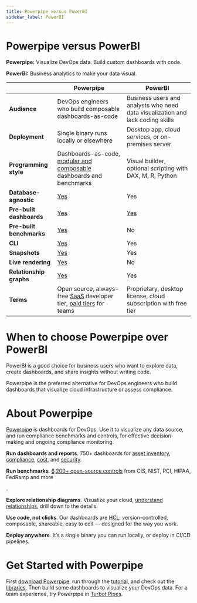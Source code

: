 ```yaml
---
title: Powerpipe versus PowerBI
sidebar_label: PowerBI
---
```


# Powerpipe versus PowerBI


**Powerpipe:** Visualize DevOps data. Build custom dashboards with code.


**PowerBI:** Business analytics to make your data visual.



 | | **Powerpipe** | **PowerBI** | 
| --- | --- | --- |
| **Audience** | DevOps engineers who build composable dashboards-as-code | Business users and analysts who need data visualization and lack coding skills |
| **Deployment** | Single binary runs locally or elsewhere | Desktop app, cloud services, or on-premises server |
| **Programming style** | Dashboards-as-code, <a href="https://steampipe.io/blog/remixing-dashboards" target="_blank">modular and composable</a> dashboards and benchmarks | Visual builder, optional scripting with DAX, M, R, Python |
| **Database-agnostic** | <a href="https://powerpipe.io/docs/run#selecting-a-database" target="_blank">Yes</a> | Yes |
| **Pre-built dashboards** | <a href="https://hub.powerpipe.io" target="_blank">Yes</a> | <a href="https://appsource.microsoft.com/en-US/marketplace/apps?product=power-platform" target="_blank">Yes</a> |
| **Pre-built benchmarks** | <a href="https://hub.powerpipe.io" target="_blank">Yes</a> | No |
| **CLI** | <a href="https://powerpipe.io/docs/reference/cli" target="_blank">Yes</a> | Yes |
| **Snapshots** | <a href="https://powerpipe.io/docs/run/snapshots/interactive-snapshots" target="_blank">Yes</a> | Yes |
| **Live rendering** | <a href="https://steampipe.io/blog/dashboards-as-code#dashboards-as-code" target="_blank">Yes</a> | No |
| **Relationship graphs** | <a href="https://powerpipe.io/docs/powerpipe-hcl/graph#graph" target="_blank">Yes</a> | Yes |
| **Terms** | Open source, always-free <a href="http://pipes.turbot.com" target="_blank">SaaS</a> developer tier, <a href="https://turbot.com/pipes/pricing" target="_blank">paid tiers</a> for teams | Proprietary, desktop license, cloud subscription with free tier |

# When to choose Powerpipe over PowerBI

PowerBI is a good choice for business users who want to explore data, create dashboards, and share insights without writing code.

  
Powerpipe is the preferred alternative for DevOps engineers who build dashboards that visualize cloud infrastructure or assess compliance.

# About Powerpipe

<a href="https://powerpipe.io/" target="_blank">Powerpipe</a> is dashboards for DevOps. Use it to visualize any data source, and run compliance benchmarks and controls, for effective decision-making and ongoing compliance monitoring.

**Run dashboards and reports**. 750+ dashboards for <a href="https://hub.powerpipe.io/?objectives=dashboard" target="_blank">asset inventory</a>, <a href="https://hub.powerpipe.io/?objectives=compliance" target="_blank">compliance</a>, <a href="https://hub.powerpipe.io/?objectives=cost" target="_blank">cost</a>, and <a href="https://hub.powerpipe.io/?objectives=security" target="_blank">security</a>. 

 

**Run benchmarks**. <a href="https://hub.powerpipe.io" target="_blank">6,200+ open-source controls</a> from CIS, NIST, PCI, HIPAA, FedRamp and more

. 

**Explore relationship diagrams**. Visualize your cloud, <a href="https://powerpipe.io/docs#visualize-cloud-infrastructure" target="_blank">understand relationships</a>, drill down to the details.

**Use code, not clicks**. Our dashboards are <a href="https://powerpipe.io/docs/build" target="_blank">HCL</a>: version-controlled, composable, shareable, easy to edit — designed for the way you work.

**Deploy anywhere**. It’s a single binary you can run locally, or deploy in CI/CD pipelines.

# Get Started with Powerpipe

First <a href="https://powerpipe.io/downloads" target="_blank">download Powerpipe</a>, run through the <a href="https://powerpipe.io/docs/build" target="_blank">tutorial</a>, and check out the <a href="https://hub.powerpipe.io" target="_blank">libraries</a>. Then build some dashboards to visualize your DevOps data. For a team experience, try Powerpipe in <a href="https://turbot.com/pipes" target="_blank">Turbot Pipes</a>.

